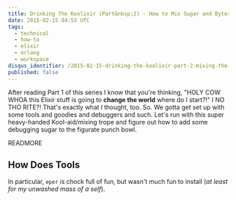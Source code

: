 ```yaml
---
title: Drinking The Koolixir (Part&nbsp;2) - How to Mix Sugar and Bytes
date: 2015-02-15 04:53 UTC
tags:
  - technical
  - how-to
  - elixir
  - erlang
  - workspace
disqus_identifier: /2015-02-15-drinking-the-koolixir-part-2-mixing-the-bytes
published: false
---
```


After reading Part 1 of this series I know that you're thinking, "HOLY COW WHOA this Elixir stuff is going to **change the world** where do I start?!" I NO THO
RITE?! That's exactly what I thought, too. So. We gotta get set up with some tools and goodies and debuggers and such. Let's run with this super heavy-handed Kool-aid/mixing trope and figure out how to add some debugging sugar to the figurate punch bowl.

READMORE

## How Does Tools
In particular, `eper` is chock full of fun, but wasn't much fun to install (*at least for my unwashed mass of a self*).
